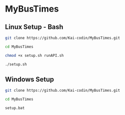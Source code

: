 # MyBusTimes  

## Linux Setup - Bash  
```bash
git clone https://github.com/Kai-codin/MyBusTimes.git
```

```bash
cd MyBusTimes
```

```bash
chmod +x setup.sh runAPI.sh
```

```bash
./setup.sh
```

## Windows Setup  
```bash
git clone https://github.com/Kai-codin/MyBusTimes.git
```

```bash
cd MyBusTimes
```

```bash
setup.bat
```